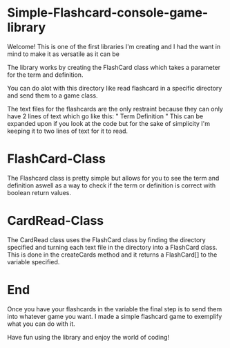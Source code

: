 # Simple-Flashcard-console-game-library
Welcome! This is one of the first libraries I'm creating and I had the want in mind to make it as versatile as it can be

The library works by creating the FlashCard class which takes a parameter for the term and definition.

You can do alot with this directory like read flashcard in a specific directory and send them to a game class.

The text files for the flashcards are the only restraint because they can only have 2 lines of text which go like this:
"
Term
Definition
"
This can be expanded upon if you look at the code but for the sake of simplicity I'm keeping it to two lines of text for it to read.

# FlashCard-Class

The Flashcard class is pretty simple but allows for you to see the term and definition aswell as a way to check if the term or definition
is correct with boolean return values. 

# CardRead-Class

The CardRead class uses the FlashCard class by finding the directory specified and turning each text file in the directory into a
FlashCard class. This is done in the createCards method and it returns a FlashCard[] to the variable specified.

# End

Once you have your flashcards in the variable the final step is to send them into whatever game you want. I made a simple flashcard game 
to exemplify what you can do with it. 

Have fun using the library and enjoy the world of coding!
